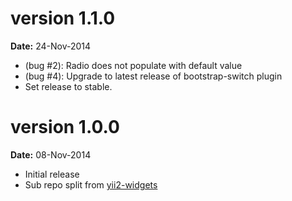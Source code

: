 version 1.1.0
=============

**Date:** 24-Nov-2014

- (bug #2): Radio does not populate with default value 
- (bug #4): Upgrade to latest release of bootstrap-switch plugin
- Set release to stable.

version 1.0.0
=============

**Date:** 08-Nov-2014

- Initial release 
- Sub repo split from [yii2-widgets](https://github.com/kartik-v/yii2-widgets)
